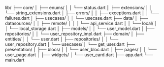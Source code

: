lib/
├── core/
│   ├── enums/
│   │   └── status.dart
│   ├── extensions/
│   │   └── string_extensions.dart
│   ├── errors/
│   │   ├── exceptions.dart
│   │   └── failures.dart
│   ├── usecases/
│   │   └── usecase.dart
├── data/
│   ├── datasources/
│   │   ├── remote/
│   │   │   └── api_service.dart
│   │   └── local/
│   │       └── local_storage.dart
│   ├── models/
│   │   └── user_model.dart
│   ├── repositories/
│   │   └── user_repository_impl.dart
├── domain/
│   ├── entities/
│   │   └── user.dart
│   ├── repositories/
│   │   └── user_repository.dart
│   └── usecases/
│       └── get_user.dart
├── presentation/
│   ├── blocs/
│   │   └── user_bloc.dart
│   ├── pages/
│   │   └── user_page.dart
│   ├── widgets/
│       └── user_card.dart
├── app.dart
└── main.dart
